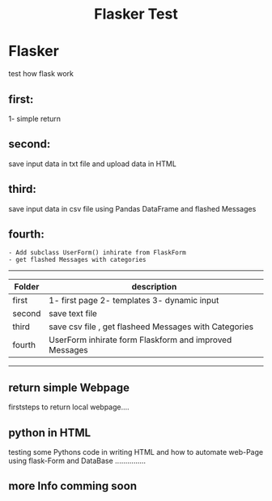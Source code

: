 <h1 style="color:darkforest;text-align:center;">Flasker Test</h1>


# Flasker
test how flask work
## first:
  1- simple return 
## second:
  save input data in txt file and upload data in HTML
## third:
  save input data in csv file using Pandas DataFrame and flashed Messages
## fourth:
	- Add subclass UserForm() inhirate from FlaskForm
	- get flashed Messages with categories
_____________________
Folder|description
---|---
first|1- first page 2- templates 3- dynamic input 
second| save text file
third|save csv file , get flasheed Messages with Categories
fourth| UserForm inhirate form Flaskform and improved Messages
_____________________
## return simple Webpage
firststeps to return local webpage....
## python in HTML
testing some Pythons code in writing HTML and how to automate web-Page using flask-Form and DataBase
...............
## more Info comming soon
